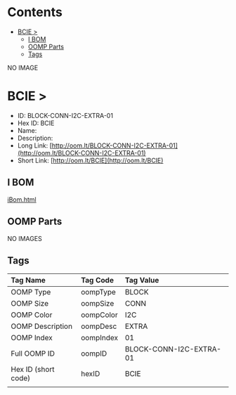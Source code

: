 



Contents
========

* [BCIE > ](#bcie--)
	* [I BOM](#i-bom)
	* [OOMP Parts](#oomp-parts)
	* [Tags](#tags)
  
NO IMAGE  
# BCIE > 

- ID: BLOCK-CONN-I2C-EXTRA-01
- Hex ID: BCIE
- Name: 
- Description: 
- Long Link: [http://oom.lt/BLOCK-CONN-I2C-EXTRA-01](http://oom.lt/BLOCK-CONN-I2C-EXTRA-01)
- Short Link: [http://oom.lt/BCIE](http://oom.lt/BCIE)

## I BOM
  
[iBom.html](https://htmlpreview.github.io/?https://github.com/oomlout/oomlout_OOMP_projects_V2/blob/main/BLOCK/CONN/I2C/EXTRA/01/ibom.html)
## OOMP Parts
  
NO IMAGES  
## Tags
  

|Tag Name|Tag Code|Tag Value|
| :--- | :--- | :--- |
|OOMP Type|oompType|BLOCK|
|OOMP Size|oompSize|CONN|
|OOMP Color|oompColor|I2C|
|OOMP Description|oompDesc|EXTRA|
|OOMP Index|oompIndex|01|
|Full OOMP ID|oompID|BLOCK-CONN-I2C-EXTRA-01|
|Hex ID (short code)|hexID|BCIE|
||||
